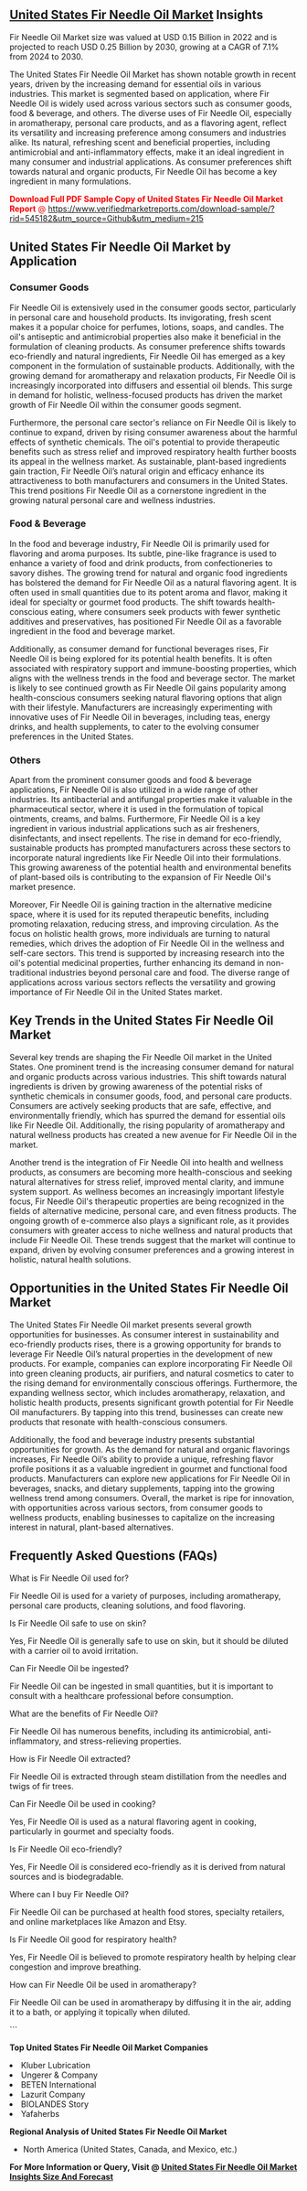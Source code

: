 <h2><a href="https://www.verifiedmarketreports.com/download-sample/?rid=545182&amp;utm_source=Github&amp;utm_medium=215" target="_blank">United States Fir Needle Oil Market</a> Insights</h2><p>Fir Needle Oil Market size was valued at USD 0.15 Billion in 2022 and is projected to reach USD 0.25 Billion by 2030, growing at a CAGR of 7.1% from 2024 to 2030.</p><p> <p>The United States Fir Needle Oil Market has shown notable growth in recent years, driven by the increasing demand for essential oils in various industries. This market is segmented based on application, where Fir Needle Oil is widely used across various sectors such as consumer goods, food & beverage, and others. The diverse uses of Fir Needle Oil, especially in aromatherapy, personal care products, and as a flavoring agent, reflect its versatility and increasing preference among consumers and industries alike. Its natural, refreshing scent and beneficial properties, including antimicrobial and anti-inflammatory effects, make it an ideal ingredient in many consumer and industrial applications. As consumer preferences shift towards natural and organic products, Fir Needle Oil has become a key ingredient in many formulations. <p><span class=""><span style="color: #ff0000;"><strong>Download Full PDF Sample Copy of United States Fir Needle Oil Market Report</strong> @ </span><a href="https://www.verifiedmarketreports.com/download-sample/?rid=545182&amp;utm_source=Github&amp;utm_medium=215" target="_blank">https://www.verifiedmarketreports.com/download-sample/?rid=545182&amp;utm_source=Github&amp;utm_medium=215</a></span></p></p> <h2>United States Fir Needle Oil Market by Application</h2> <h3>Consumer Goods</h3> <p>Fir Needle Oil is extensively used in the consumer goods sector, particularly in personal care and household products. Its invigorating, fresh scent makes it a popular choice for perfumes, lotions, soaps, and candles. The oil's antiseptic and antimicrobial properties also make it beneficial in the formulation of cleaning products. As consumer preference shifts towards eco-friendly and natural ingredients, Fir Needle Oil has emerged as a key component in the formulation of sustainable products. Additionally, with the growing demand for aromatherapy and relaxation products, Fir Needle Oil is increasingly incorporated into diffusers and essential oil blends. This surge in demand for holistic, wellness-focused products has driven the market growth of Fir Needle Oil within the consumer goods segment.</p> <p>Furthermore, the personal care sector's reliance on Fir Needle Oil is likely to continue to expand, driven by rising consumer awareness about the harmful effects of synthetic chemicals. The oil's potential to provide therapeutic benefits such as stress relief and improved respiratory health further boosts its appeal in the wellness market. As sustainable, plant-based ingredients gain traction, Fir Needle Oil’s natural origin and efficacy enhance its attractiveness to both manufacturers and consumers in the United States. This trend positions Fir Needle Oil as a cornerstone ingredient in the growing natural personal care and wellness industries.</p> <h3>Food & Beverage</h3> <p>In the food and beverage industry, Fir Needle Oil is primarily used for flavoring and aroma purposes. Its subtle, pine-like fragrance is used to enhance a variety of food and drink products, from confectioneries to savory dishes. The growing trend for natural and organic food ingredients has bolstered the demand for Fir Needle Oil as a natural flavoring agent. It is often used in small quantities due to its potent aroma and flavor, making it ideal for specialty or gourmet food products. The shift towards health-conscious eating, where consumers seek products with fewer synthetic additives and preservatives, has positioned Fir Needle Oil as a favorable ingredient in the food and beverage market.</p> <p>Additionally, as consumer demand for functional beverages rises, Fir Needle Oil is being explored for its potential health benefits. It is often associated with respiratory support and immune-boosting properties, which aligns with the wellness trends in the food and beverage sector. The market is likely to see continued growth as Fir Needle Oil gains popularity among health-conscious consumers seeking natural flavoring options that align with their lifestyle. Manufacturers are increasingly experimenting with innovative uses of Fir Needle Oil in beverages, including teas, energy drinks, and health supplements, to cater to the evolving consumer preferences in the United States.</p> <h3>Others</h3> <p>Apart from the prominent consumer goods and food & beverage applications, Fir Needle Oil is also utilized in a wide range of other industries. Its antibacterial and antifungal properties make it valuable in the pharmaceutical sector, where it is used in the formulation of topical ointments, creams, and balms. Furthermore, Fir Needle Oil is a key ingredient in various industrial applications such as air fresheners, disinfectants, and insect repellents. The rise in demand for eco-friendly, sustainable products has prompted manufacturers across these sectors to incorporate natural ingredients like Fir Needle Oil into their formulations. This growing awareness of the potential health and environmental benefits of plant-based oils is contributing to the expansion of Fir Needle Oil's market presence.</p> <p>Moreover, Fir Needle Oil is gaining traction in the alternative medicine space, where it is used for its reputed therapeutic benefits, including promoting relaxation, reducing stress, and improving circulation. As the focus on holistic health grows, more individuals are turning to natural remedies, which drives the adoption of Fir Needle Oil in the wellness and self-care sectors. This trend is supported by increasing research into the oil's potential medicinal properties, further enhancing its demand in non-traditional industries beyond personal care and food. The diverse range of applications across various sectors reflects the versatility and growing importance of Fir Needle Oil in the United States market.</p> <h2>Key Trends in the United States Fir Needle Oil Market</h2> <p>Several key trends are shaping the Fir Needle Oil market in the United States. One prominent trend is the increasing consumer demand for natural and organic products across various industries. This shift towards natural ingredients is driven by growing awareness of the potential risks of synthetic chemicals in consumer goods, food, and personal care products. Consumers are actively seeking products that are safe, effective, and environmentally friendly, which has spurred the demand for essential oils like Fir Needle Oil. Additionally, the rising popularity of aromatherapy and natural wellness products has created a new avenue for Fir Needle Oil in the market.</p> <p>Another trend is the integration of Fir Needle Oil into health and wellness products, as consumers are becoming more health-conscious and seeking natural alternatives for stress relief, improved mental clarity, and immune system support. As wellness becomes an increasingly important lifestyle focus, Fir Needle Oil's therapeutic properties are being recognized in the fields of alternative medicine, personal care, and even fitness products. The ongoing growth of e-commerce also plays a significant role, as it provides consumers with greater access to niche wellness and natural products that include Fir Needle Oil. These trends suggest that the market will continue to expand, driven by evolving consumer preferences and a growing interest in holistic, natural health solutions.</p> <h2>Opportunities in the United States Fir Needle Oil Market</h2> <p>The United States Fir Needle Oil market presents several growth opportunities for businesses. As consumer interest in sustainability and eco-friendly products rises, there is a growing opportunity for brands to leverage Fir Needle Oil’s natural properties in the development of new products. For example, companies can explore incorporating Fir Needle Oil into green cleaning products, air purifiers, and natural cosmetics to cater to the rising demand for environmentally conscious offerings. Furthermore, the expanding wellness sector, which includes aromatherapy, relaxation, and holistic health products, presents significant growth potential for Fir Needle Oil manufacturers. By tapping into this trend, businesses can create new products that resonate with health-conscious consumers.</p> <p>Additionally, the food and beverage industry presents substantial opportunities for growth. As the demand for natural and organic flavorings increases, Fir Needle Oil’s ability to provide a unique, refreshing flavor profile positions it as a valuable ingredient in gourmet and functional food products. Manufacturers can explore new applications for Fir Needle Oil in beverages, snacks, and dietary supplements, tapping into the growing wellness trend among consumers. Overall, the market is ripe for innovation, with opportunities across various sectors, from consumer goods to wellness products, enabling businesses to capitalize on the increasing interest in natural, plant-based alternatives.</p> <h2>Frequently Asked Questions (FAQs)</h2> <p>What is Fir Needle Oil used for?</p> <p>Fir Needle Oil is used for a variety of purposes, including aromatherapy, personal care products, cleaning solutions, and food flavoring.</p> <p>Is Fir Needle Oil safe to use on skin?</p> <p>Yes, Fir Needle Oil is generally safe to use on skin, but it should be diluted with a carrier oil to avoid irritation.</p> <p>Can Fir Needle Oil be ingested?</p> <p>Fir Needle Oil can be ingested in small quantities, but it is important to consult with a healthcare professional before consumption.</p> <p>What are the benefits of Fir Needle Oil?</p> <p>Fir Needle Oil has numerous benefits, including its antimicrobial, anti-inflammatory, and stress-relieving properties.</p> <p>How is Fir Needle Oil extracted?</p> <p>Fir Needle Oil is extracted through steam distillation from the needles and twigs of fir trees.</p> <p>Can Fir Needle Oil be used in cooking?</p> <p>Yes, Fir Needle Oil is used as a natural flavoring agent in cooking, particularly in gourmet and specialty foods.</p> <p>Is Fir Needle Oil eco-friendly?</p> <p>Yes, Fir Needle Oil is considered eco-friendly as it is derived from natural sources and is biodegradable.</p> <p>Where can I buy Fir Needle Oil?</p> <p>Fir Needle Oil can be purchased at health food stores, specialty retailers, and online marketplaces like Amazon and Etsy.</p> <p>Is Fir Needle Oil good for respiratory health?</p> <p>Yes, Fir Needle Oil is believed to promote respiratory health by helping clear congestion and improve breathing.</p> <p>How can Fir Needle Oil be used in aromatherapy?</p> <p>Fir Needle Oil can be used in aromatherapy by diffusing it in the air, adding it to a bath, or applying it topically when diluted.</p> ```</p><p><strong>Top United States Fir Needle Oil Market Companies</strong></p><div data-test-id=""><p><li>Kluber Lubrication</li><li> Ungerer & Company</li><li> BETEN International</li><li> Lazurit Company</li><li> BIOLANDES Story</li><li> Yafaherbs</li></p><div><strong>Regional Analysis of&nbsp;United States Fir Needle Oil Market</strong></div><ul><li dir="ltr"><p dir="ltr">North America&nbsp;(United States, Canada, and Mexico, etc.)</p></li></ul><p><strong>For More Information or Query, Visit @&nbsp;</strong><strong><a href="https://www.verifiedmarketreports.com/product/fir-needle-oil-market-size-and-forecast/?utm_source=Github&amp;utm_medium=215" target="_blank">United States Fir Needle Oil Market Insights Size And Forecast</a></strong></p></div>
